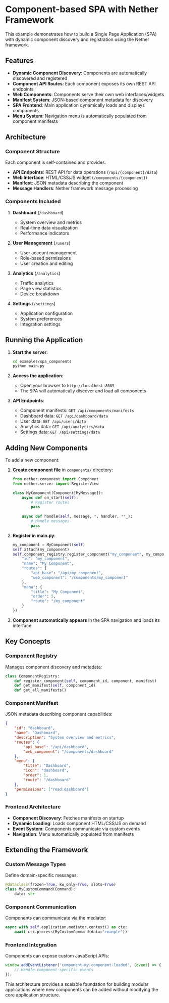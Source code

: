 # Component-based SPA with Nether Framework

This example demonstrates how to build a Single Page Application (SPA) with dynamic component discovery and registration using the Nether framework.

## Features

- **Dynamic Component Discovery**: Components are automatically discovered and registered
- **Component API Routes**: Each component exposes its own REST API endpoints
- **Web Components**: Components serve their own web interfaces/widgets
- **Manifest System**: JSON-based component metadata for discovery
- **SPA Frontend**: Main application dynamically loads and displays components
- **Menu System**: Navigation menu is automatically populated from component manifests

## Architecture

### Component Structure

Each component is self-contained and provides:

- **API Endpoints**: REST API for data operations (`/api/{component}/data`)
- **Web Interface**: HTML/CSS/JS widget (`/components/{component}`)
- **Manifest**: JSON metadata describing the component
- **Message Handlers**: Nether framework message processing

### Components Included

1. **Dashboard** (`/dashboard`)
   - System overview and metrics
   - Real-time data visualization
   - Performance indicators

2. **User Management** (`/users`)
   - User account management
   - Role-based permissions
   - User creation and editing

3. **Analytics** (`/analytics`)
   - Traffic analytics
   - Page view statistics
   - Device breakdown

4. **Settings** (`/settings`)
   - Application configuration
   - System preferences
   - Integration settings

## Running the Application

1. **Start the server**:

   ```bash
   cd examples/spa_components
   python main.py
   ```

2. **Access the application**:
   - Open your browser to `http://localhost:8085`
   - The SPA will automatically discover and load all components

3. **API Endpoints**:
   - Component manifests: `GET /api/components/manifests`
   - Dashboard data: `GET /api/dashboard/data`
   - User data: `GET /api/users/data`
   - Analytics data: `GET /api/analytics/data`
   - Settings data: `GET /api/settings/data`

## Adding New Components

To add a new component:

1. **Create component file** in `components/` directory:

   ```python
   from nether.component import Component
   from nether.server import RegisterView
   
   class MyComponent(Component[MyMessage]):
       async def on_start(self):
           # Register routes
           pass
       
       async def handle(self, message, *, handler, **_):
           # Handle messages
           pass
   ```

2. **Register in main.py**:

   ```python
   my_component = MyComponent(self)
   self.attach(my_component)
   self.component_registry.register_component("my_component", my_component, {
       "id": "my_component",
       "name": "My Component",
       "routes": {
           "api_base": "/api/my_component",
           "web_component": "/components/my_component"
       },
       "menu": {
           "title": "My Component",
           "order": 5,
           "route": "/my_component"
       }
   })
   ```

3. **Component automatically appears** in the SPA navigation and loads its interface.

## Key Concepts

### Component Registry

Manages component discovery and metadata:

```python
class ComponentRegistry:
    def register_component(self, component_id, component, manifest)
    def get_manifest(self, component_id)
    def get_all_manifests()
```

### Component Manifest

JSON metadata describing component capabilities:

```json
{
    "id": "dashboard",
    "name": "Dashboard",
    "description": "System overview and metrics",
    "routes": {
        "api_base": "/api/dashboard",
        "web_component": "/components/dashboard"
    },
    "menu": {
        "title": "Dashboard",
        "icon": "dashboard",
        "order": 1,
        "route": "/dashboard"
    },
    "permissions": ["read:dashboard"]
}
```

### Frontend Architecture

- **Component Discovery**: Fetches manifests on startup
- **Dynamic Loading**: Loads component HTML/CSS/JS on demand
- **Event System**: Components communicate via custom events
- **Navigation**: Menu automatically populated from manifests

## Extending the Framework

### Custom Message Types

Define domain-specific messages:

```python
@dataclass(frozen=True, kw_only=True, slots=True)
class MyCustomCommand(Command):
    data: str
```

### Component Communication

Components can communicate via the mediator:

```python
async with self.application.mediator.context() as ctx:
    await ctx.process(MyCustomCommand(data="example"))
```

### Frontend Integration

Components can expose custom JavaScript APIs:

```javascript
window.addEventListener('component-my-component-loaded', (event) => {
    // Handle component-specific events
});
```

This architecture provides a scalable foundation for building modular applications where new components can be added without modifying the core application structure.
